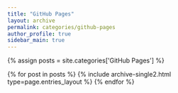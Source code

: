 ```yaml
---
title: "GitHub Pages"
layout: archive
permalink: categories/github-pages
author_profile: true
sidebar_main: true
---
```


{% assign posts = site.categories['GitHub Pages'] %}
<!-- {{site.categories[page.category]}} -->
{% for post in posts %} {% include archive-single2.html type=page.entries_layout %} {% endfor %}
